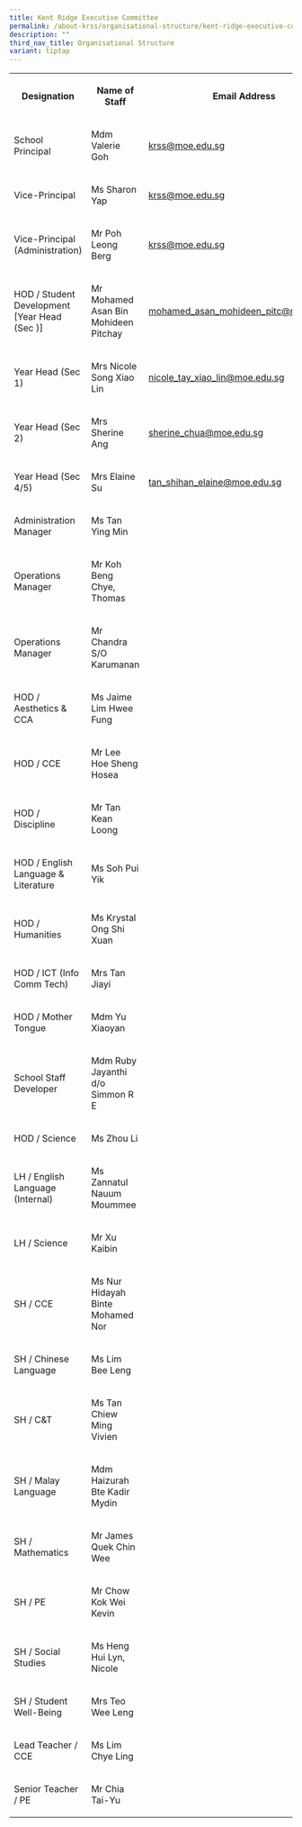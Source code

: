 ```yaml
---
title: Kent Ridge Executive Committee
permalink: /about-krss/organisational-structure/kent-ridge-executive-committee/
description: ""
third_nav_title: Organisational Structure
variant: tiptap
---
```

<table style="minWidth: 75px">
<colgroup>
<col>
<col>
<col>
</colgroup>
<tbody>
<tr>
<th rowspan="1" colspan="1">
<p><strong>Designation</strong>
</p>
</th>
<th rowspan="1" colspan="1">
<p><strong>Name of Staff</strong>
</p>
</th>
<th rowspan="1" colspan="1">
<p><strong>Email Address</strong>
</p>
</th>
</tr>
<tr>
<td rowspan="1" colspan="1">
<p>School Principal</p>
</td>
<td rowspan="1" colspan="1">
<p>Mdm Valerie Goh</p>
</td>
<td rowspan="1" colspan="1">
<p><a href="mailto:krss@moe.edu.sg" rel="noopener noreferrer nofollow" target="_blank">krss@moe.edu.sg</a>
</p>
</td>
</tr>
<tr>
<td rowspan="1" colspan="1">
<p>Vice-Principal</p>
</td>
<td rowspan="1" colspan="1">
<p>Ms Sharon Yap</p>
</td>
<td rowspan="1" colspan="1">
<p><a href="mailto:krss@moe.edu.sg" rel="noopener noreferrer nofollow" target="_blank">krss@moe.edu.sg</a>
</p>
</td>
</tr>
<tr>
<td rowspan="1" colspan="1">
<p>Vice-Principal (Administration)</p>
</td>
<td rowspan="1" colspan="1">
<p>Mr Poh Leong Berg</p>
</td>
<td rowspan="1" colspan="1">
<p><a href="mailto:krss@moe.edu.sg" rel="noopener noreferrer nofollow" target="_blank">krss@moe.edu.sg</a>
</p>
</td>
</tr>
<tr>
<td rowspan="1" colspan="1">
<p>HOD / Student Development [Year Head (Sec )]</p>
</td>
<td rowspan="1" colspan="1">
<p>Mr Mohamed Asan Bin Mohideen Pitchay</p>
</td>
<td rowspan="1" colspan="1">
<p><a href="mailto:mohamed_asan_mohideen_pitc@schools.gov.sg" rel="noopener noreferrer nofollow" target="_blank">mohamed_asan_mohideen_pitc@moe.edu.sg</a>
</p>
</td>
</tr>
<tr>
<td rowspan="1" colspan="1">
<p>Year Head (Sec 1)</p>
</td>
<td rowspan="1" colspan="1">
<p>Mrs Nicole Song Xiao Lin</p>
</td>
<td rowspan="1" colspan="1">
<p><a href="mailto:nicole_tay_xiao_lin@schools.gov.sg" rel="noopener noreferrer nofollow" target="_blank">nicole_tay_xiao_lin@moe.edu.sg</a>
</p>
</td>
</tr>
<tr>
<td rowspan="1" colspan="1">
<p>Year Head (Sec 2)</p>
</td>
<td rowspan="1" colspan="1">
<p>Mrs Sherine Ang</p>
</td>
<td rowspan="1" colspan="1">
<p><a href="mailto:sherine_chua@schools.gov.sg" rel="noopener noreferrer nofollow" target="_blank">sherine_chua@moe.edu.sg</a>
</p>
</td>
</tr>
<tr>
<td rowspan="1" colspan="1">
<p>Year Head (Sec 4/5)</p>
</td>
<td rowspan="1" colspan="1">
<p>Mrs Elaine Su</p>
</td>
<td rowspan="1" colspan="1">
<p><a href="mailto:tan_shihan_elaine@schools.gov.sg" rel="noopener noreferrer nofollow" target="_blank">tan_shihan_elaine@moe.edu.sg</a>
</p>
</td>
</tr>
<tr>
<td rowspan="1" colspan="1">
<p>Administration Manager</p>
</td>
<td rowspan="1" colspan="1">
<p>Ms Tan Ying Min</p>
</td>
<td rowspan="1" colspan="1">
<p></p>
</td>
</tr>
<tr>
<td rowspan="1" colspan="1">
<p>Operations Manager</p>
</td>
<td rowspan="1" colspan="1">
<p>Mr Koh Beng Chye, Thomas</p>
</td>
<td rowspan="1" colspan="1">
<p></p>
</td>
</tr>
<tr>
<td rowspan="1" colspan="1">
<p>Operations Manager</p>
</td>
<td rowspan="1" colspan="1">
<p>Mr Chandra S/O Karumanan</p>
</td>
<td rowspan="1" colspan="1">
<p></p>
</td>
</tr>
<tr>
<td rowspan="1" colspan="1">
<p>HOD / Aesthetics &amp; CCA</p>
</td>
<td rowspan="1" colspan="1">
<p>Ms Jaime Lim Hwee Fung</p>
</td>
<td rowspan="1" colspan="1">
<p></p>
</td>
</tr>
<tr>
<td rowspan="1" colspan="1">
<p>HOD / CCE</p>
</td>
<td rowspan="1" colspan="1">
<p>Mr Lee Hoe Sheng Hosea</p>
</td>
<td rowspan="1" colspan="1">
<p></p>
</td>
</tr>
<tr>
<td rowspan="1" colspan="1">
<p>HOD / Discipline</p>
</td>
<td rowspan="1" colspan="1">
<p>Mr Tan Kean Loong</p>
</td>
<td rowspan="1" colspan="1">
<p></p>
</td>
</tr>
<tr>
<td rowspan="1" colspan="1">
<p>HOD / English Language &amp; Literature</p>
</td>
<td rowspan="1" colspan="1">
<p>Ms Soh Pui Yik</p>
</td>
<td rowspan="1" colspan="1">
<p></p>
</td>
</tr>
<tr>
<td rowspan="1" colspan="1">
<p>HOD / Humanities</p>
</td>
<td rowspan="1" colspan="1">
<p>Ms Krystal Ong Shi Xuan</p>
</td>
<td rowspan="1" colspan="1">
<p></p>
</td>
</tr>
<tr>
<td rowspan="1" colspan="1">
<p>HOD / ICT (Info Comm Tech)</p>
</td>
<td rowspan="1" colspan="1">
<p>Mrs Tan Jiayi</p>
</td>
<td rowspan="1" colspan="1">
<p></p>
</td>
</tr>
<tr>
<td rowspan="1" colspan="1">
<p>HOD / Mother Tongue</p>
</td>
<td rowspan="1" colspan="1">
<p>Mdm Yu Xiaoyan</p>
</td>
<td rowspan="1" colspan="1">
<p></p>
</td>
</tr>
<tr>
<td rowspan="1" colspan="1">
<p>School Staff Developer</p>
</td>
<td rowspan="1" colspan="1">
<p>Mdm Ruby Jayanthi d/o Simmon R E</p>
</td>
<td rowspan="1" colspan="1">
<p></p>
</td>
</tr>
<tr>
<td rowspan="1" colspan="1">
<p>HOD / Science</p>
</td>
<td rowspan="1" colspan="1">
<p>Ms Zhou Li</p>
</td>
<td rowspan="1" colspan="1">
<p></p>
</td>
</tr>
<tr>
<td rowspan="1" colspan="1">
<p>LH / English Language (Internal)</p>
</td>
<td rowspan="1" colspan="1">
<p>Ms Zannatul Nauum Moummee</p>
</td>
<td rowspan="1" colspan="1">
<p></p>
</td>
</tr>
<tr>
<td rowspan="1" colspan="1">
<p>LH / Science</p>
</td>
<td rowspan="1" colspan="1">
<p>Mr Xu Kaibin</p>
</td>
<td rowspan="1" colspan="1">
<p></p>
</td>
</tr>
<tr>
<td rowspan="1" colspan="1">
<p>SH / CCE</p>
</td>
<td rowspan="1" colspan="1">
<p>Ms Nur Hidayah Binte Mohamed Nor</p>
</td>
<td rowspan="1" colspan="1">
<p></p>
</td>
</tr>
<tr>
<td rowspan="1" colspan="1">
<p>SH / Chinese Language</p>
</td>
<td rowspan="1" colspan="1">
<p>Ms Lim Bee Leng</p>
</td>
<td rowspan="1" colspan="1">
<p></p>
</td>
</tr>
<tr>
<td rowspan="1" colspan="1">
<p>SH / C&amp;T</p>
</td>
<td rowspan="1" colspan="1">
<p>Ms Tan Chiew Ming Vivien</p>
</td>
<td rowspan="1" colspan="1">
<p></p>
</td>
</tr>
<tr>
<td rowspan="1" colspan="1">
<p>SH / Malay Language</p>
</td>
<td rowspan="1" colspan="1">
<p>Mdm Haizurah Bte Kadir Mydin</p>
</td>
<td rowspan="1" colspan="1">
<p></p>
</td>
</tr>
<tr>
<td rowspan="1" colspan="1">
<p>SH / Mathematics</p>
</td>
<td rowspan="1" colspan="1">
<p>Mr James Quek Chin Wee</p>
</td>
<td rowspan="1" colspan="1">
<p></p>
</td>
</tr>
<tr>
<td rowspan="1" colspan="1">
<p>SH / PE</p>
</td>
<td rowspan="1" colspan="1">
<p>Mr Chow Kok Wei Kevin</p>
</td>
<td rowspan="1" colspan="1">
<p></p>
</td>
</tr>
<tr>
<td rowspan="1" colspan="1">
<p>SH / Social Studies</p>
</td>
<td rowspan="1" colspan="1">
<p>Ms Heng Hui Lyn, Nicole</p>
</td>
<td rowspan="1" colspan="1">
<p></p>
</td>
</tr>
<tr>
<td rowspan="1" colspan="1">
<p>SH / Student Well-Being</p>
</td>
<td rowspan="1" colspan="1">
<p>Mrs Teo Wee Leng</p>
</td>
<td rowspan="1" colspan="1">
<p></p>
</td>
</tr>
<tr>
<td rowspan="1" colspan="1">
<p>Lead Teacher / CCE</p>
</td>
<td rowspan="1" colspan="1">
<p>Ms Lim Chye Ling</p>
</td>
<td rowspan="1" colspan="1">
<p></p>
</td>
</tr>
<tr>
<td rowspan="1" colspan="1">
<p>Senior Teacher / PE</p>
</td>
<td rowspan="1" colspan="1">
<p>Mr Chia Tai-Yu</p>
</td>
<td rowspan="1" colspan="1">
<p></p>
</td>
</tr>
</tbody>
</table>
<p></p>